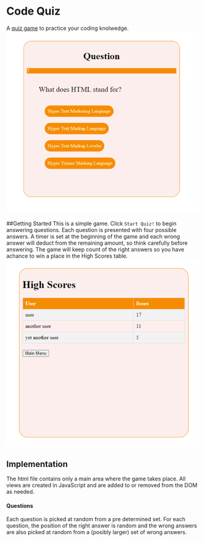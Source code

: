 # Code Quiz
A [quiz game](https://lcortes0801.github.io/code-quiz/) to practice your coding knolwedge.
![](./readme/main.png)

##Getting Started
This is a simple game. Click `Start Quiz!` to begin answering questions. Each question is presented with four possible answers. A timer is set at the beginning of the game and each wrong answer will deduct from the remaining amount, so think carefully before answering. The game will keep count of the right answers so you have achance to win a place in the High Scores table.![](./readme/hs.png)

## Implementation
The html file contains only a main area where the game takes place. All views are created in JavaScript and are added to or removed from the DOM as needed.

#### Questions
Each question is picked at random from a pre determined set. For each question, the position of the right answer is random and the wrong answers are also picked at random from a (posibly larger) set of wrong answers.
